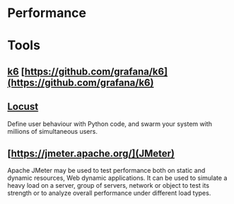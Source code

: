 # Performance

# Tools

## [k6](https://k6.io/) [https://github.com/grafana/k6](https://github.com/grafana/k6)

## [Locust](https://locust.io/)

Define user behaviour with Python code, and swarm your system with millions of simultaneous users.

## [https://jmeter.apache.org/](JMeter)

Apache JMeter may be used to test performance both on static and dynamic resources, Web dynamic applications.
It can be used to simulate a heavy load on a server, group of servers, network or object to test its strength or to analyze overall performance under different load types.


